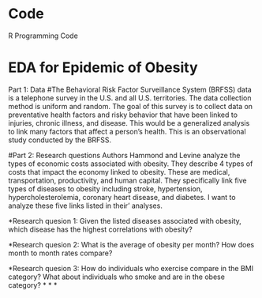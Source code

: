 # Code
R Programming Code

# EDA for Epidemic of Obesity
Part 1: Data
#The Behavioral Risk Factor Surveillance System (BRFSS) data is a telephone survey in the U.S. and all U.S. territories. The data collection method is uniform and random. The goal of this survey is to collect data on preventative health factors and risky behavior that have been linked to injuries, chronic illness, and disease. This would be a generalized analysis to link many factors that affect a person’s health. This is an observational study conducted by the BRFSS.

#Part 2: Research questions
Authors Hammond and Levine analyze the types of economic costs associated with obesity. They describe 4 types of costs that impact the economy linked to obesity. These are medical, transportation, productivity, and human capital. They specifically link five types of diseases to obesity including stroke, hypertension, hypercholesterolemia, coronary heart disease, and diabetes. I want to analyze these five links listed in their’ analyses.

*Research quesion 1: Given the listed diseases associated with obesity, which disease has the highest correlations with obesity?

*Research quesion 2: What is the average of obesity per month? How does month to month rates compare?

*Research quesion 3: How do individuals who exercise compare in the BMI category? What about individuals who smoke and are in the obese category? * * *
